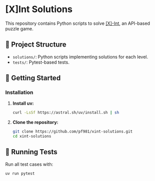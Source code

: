 # [X]Int Solutions

This repository contains Python scripts to solve [[X]-Int](https://salza.dk/xint/), an API-based puzzle game.

## 📁 Project Structure

- `solutions/`: Python scripts implementing solutions for each level.
- `tests/`: Pytest-based tests.

## 🚀 Getting Started

### Installation

1. **Install uv:**

   ```bash
   curl -LsSf https://astral.sh/uv/install.sh | sh
   ```

1. **Clone the repository:**

   ```bash
   git clone https://github.com/pf981/xint-solutions.git
   cd xint-solutions
   ```

## 🧪 Running Tests

Run all test cases with:

```bash
uv run pytest
```
